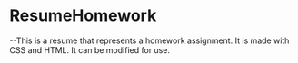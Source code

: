 # ResumeHomework
--This is a resume that represents a homework assignment. It is made with CSS and HTML. It can be modified for use.
